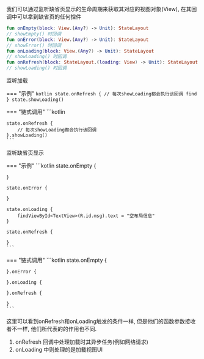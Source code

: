 我们可以通过监听缺省页显示的生命周期来获取其对应的视图对象(View), 在其回调中可以拿到缺省页的任何控件

```kotlin
fun onEmpty(block: View.(Any?) -> Unit): StateLayout
// showEmpty() 时回调
fun onError(block: View.(Any?) -> Unit): StateLayout
// showError() 时回调
fun onLoading(block: View.(Any?) -> Unit): StateLayout
// showLoading() 时回调
fun onRefresh(block: StateLayout.(loading: View) -> Unit): StateLayout
// showLoading() 时回调
```

监听加载

=== "示例"
    ```kotlin
    state.onRefresh {
        // 每次showLoading都会执行该回调
        find
    }
    state.showLoading()
    ```

=== "链式调用"
    ```kotlin

    state.onRefresh {
        // 每次showLoading都会执行该回调
    }.showLoading()
    ```

监听缺省页显示

=== "示例"
    ```kotlin
    state.onEmpty {

    }

    state.onError {

    }

    state.onLoading {
        findViewById<TextView>(R.id.msg).text = "空布局信息"
    }

    state.onRefresh {

    }
    ```

=== "链式调用"
    ```kotlin
    state.onEmpty {

    }.onError {

    }.onLoading {

    }.onRefresh {

    }
    ```

这里可以看到onRefresh和onLoading触发的条件一样, 但是他们的函数参数接收者不一样, 他们所代表的的作用也不同.

1. onRefresh 回调中处理加载时其异步任务(例如网络请求)
1. onLoading 中则处理的是加载视图UI